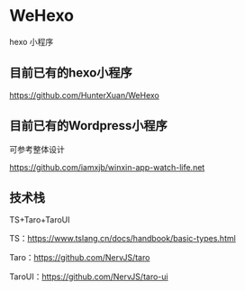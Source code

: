 # WeHexo
hexo 小程序

## 目前已有的hexo小程序

https://github.com/HunterXuan/WeHexo

## 目前已有的Wordpress小程序

可参考整体设计

https://github.com/iamxjb/winxin-app-watch-life.net

## 技术栈

TS+Taro+TaroUI

TS：https://www.tslang.cn/docs/handbook/basic-types.html

Taro：https://github.com/NervJS/taro

TaroUI：https://github.com/NervJS/taro-ui